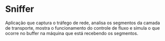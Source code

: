 # Sniffer
Aplicação que captura o tráfego de rede, analisa os segmentos da camada de transporte, mostra o funcionamento do controle de fluxo e simula o que ocorre no buffer na máquina que está recebendo os segmentos. 
